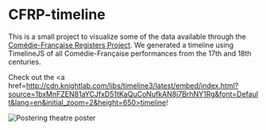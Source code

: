 # CFRP-timeline

This is a small project to visualize some of the data available through the <a href=http://cfregisters.org/en/>Comédie-Française Registers Project</a>. We generated a timeline using TimelineJS of all Comédie-Française performances from the 17th and 18th centuries.

Check out the <a href=http://cdn.knightlab.com/libs/timeline3/latest/embed/index.html?source=1bxMnFZEN81aYCJfxD51tKaQuCoNufkAN8j7BrhNY1Rg&font=Default&lang=en&initial_zoom=2&height=650>timeline</a>!

![Postering theatre poster](http://cfregisters.org/img/assets/promo/Afficheur.jpg)
